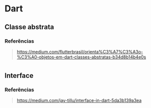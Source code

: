 # Dart
## Classe abstrata
### Referências
> https://medium.com/flutterbrasil/orienta%C3%A7%C3%A3o-%C3%A0-objetos-em-dart-classes-abstratas-b34d8b14b4e0s
#
## Interface
### Referências
> https://medium.com/jay-tillu/interface-in-dart-5da3b139a3ea